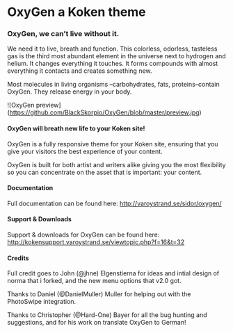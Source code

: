 # OxyGen a Koken theme
### OxyGen, we can’t live without it.

We need it to live, breath and function. This colorless, odorless, tasteless gas is the third most abundant element in the universe next to hydrogen and helium. It changes everything it touches. It forms compounds with almost everything it contacts and creates something new.

Most molecules in living organisms –carbohydrates, fats, proteins–contain OxyGen. They release energy in your body.

![OxyGen preview] (https://github.com/BlackSkorpio/OxyGen/blob/master/preview.jpg)
#### OxyGen will breath new life to your Koken site!

OxyGen is a fully responsive theme for your Koken site, ensuring that you give your visitors the best experience of your content.

OxyGen is built for both artist and writers alike giving you the most flexibility so you can concentrate on the asset that is important: your content.

#### Documentation
Full documentation can be found here: http://varoystrand.se/sidor/oxygen/

#### Support & Downloads
Support & downloads for OxyGen can be found here: http://kokensupport.varoystrand.se/viewtopic.php?f=16&t=32

#### Credits
Full credit goes to John (@jhne) Elgenstierna for ideas and intial design of norma that i forked, and the new menu options that v2.0 got.

Thanks to Daniel (@DanielMuller) Muller for helping out with the PhotoSwipe integration.

Thanks to Christopher (@Hard-One) Bayer for all the bug hunting and suggestions, and for his work on translate OxyGen to German!
